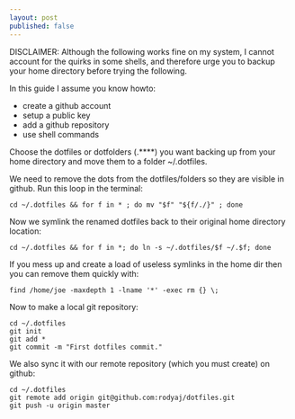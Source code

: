 ```yaml
---
layout: post
published: false
---
```


DISCLAIMER: Although the following works fine on my system, I cannot account for the quirks in some shells, and therefore urge you to backup your home directory before trying the following. 

In this guide I assume you know howto:

- create a github account
- setup a public key
- add a github repository
- use shell commands

Choose the dotfiles or dotfolders (.****) you want backing up from your home directory and move them to a folder ~/.dotfiles.

We need to remove the dots from the dotfiles/folders so they are visible in github. Run this loop in the terminal:

```
cd ~/.dotfiles && for f in * ; do mv "$f" "${f/./}" ; done
```
Now we symlink the renamed dotfiles back to their original home directory location:

```
cd ~/.dotfiles && for f in *; do ln -s ~/.dotfiles/$f ~/.$f; done
```

If you mess up and create a load of useless symlinks in the home dir then you can remove them quickly with:

```
find /home/joe -maxdepth 1 -lname '*' -exec rm {} \;
```

Now to make a local git repository:

```
cd ~/.dotfiles
git init
git add *
git commit -m "First dotfiles commit."
```

We also sync it with our remote repository (which you must create) on github:

```
cd ~/.dotfiles
git remote add origin git@github.com:rodyaj/dotfiles.git
git push -u origin master
```
